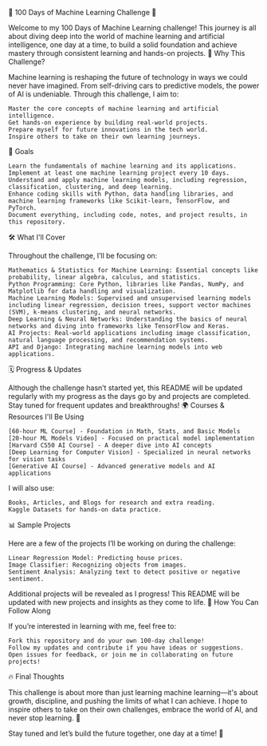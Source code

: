 🚀 100 Days of Machine Learning Challenge 🧠

Welcome to my 100 Days of Machine Learning challenge! This journey is all about diving deep into the world of machine learning and artificial intelligence, one day at a time, to build a solid foundation and achieve mastery through consistent learning and hands-on projects.
🌟 Why This Challenge?

Machine learning is reshaping the future of technology in ways we could never have imagined. From self-driving cars to predictive models, the power of AI is undeniable. Through this challenge, I aim to:

    Master the core concepts of machine learning and artificial intelligence.
    Get hands-on experience by building real-world projects.
    Prepare myself for future innovations in the tech world.
    Inspire others to take on their own learning journeys.

🎯 Goals

    Learn the fundamentals of machine learning and its applications.
    Implement at least one machine learning project every 10 days.
    Understand and apply machine learning models, including regression, classification, clustering, and deep learning.
    Enhance coding skills with Python, data handling libraries, and machine learning frameworks like Scikit-learn, TensorFlow, and PyTorch.
    Document everything, including code, notes, and project results, in this repository.

🛠️ What I'll Cover

Throughout the challenge, I’ll be focusing on:

    Mathematics & Statistics for Machine Learning: Essential concepts like probability, linear algebra, calculus, and statistics.
    Python Programming: Core Python, libraries like Pandas, NumPy, and Matplotlib for data handling and visualization.
    Machine Learning Models: Supervised and unsupervised learning models including linear regression, decision trees, support vector machines (SVM), k-means clustering, and neural networks.
    Deep Learning & Neural Networks: Understanding the basics of neural networks and diving into frameworks like TensorFlow and Keras.
    AI Projects: Real-world applications including image classification, natural language processing, and recommendation systems.
    API and Django: Integrating machine learning models into web applications.

🗓️ Progress & Updates

Although the challenge hasn’t started yet, this README will be updated regularly with my progress as the days go by and projects are completed. Stay tuned for frequent updates and breakthroughs!
🌍 Courses & Resources I'll Be Using

    [60-hour ML Course] - Foundation in Math, Stats, and Basic Models
    [20-hour ML Models Video] - Focused on practical model implementation
    [Harvard CS50 AI Course] - A deeper dive into AI concepts
    [Deep Learning for Computer Vision] - Specialized in neural networks for vision tasks
    [Generative AI Course] - Advanced generative models and AI applications

I will also use:

    Books, Articles, and Blogs for research and extra reading.
    Kaggle Datasets for hands-on data practice.

📊 Sample Projects

Here are a few of the projects I’ll be working on during the challenge:

    Linear Regression Model: Predicting house prices.
    Image Classifier: Recognizing objects from images.
    Sentiment Analysis: Analyzing text to detect positive or negative sentiment.

Additional projects will be revealed as I progress! This README will be updated with new projects and insights as they come to life.
🌱 How You Can Follow Along

If you’re interested in learning with me, feel free to:

    Fork this repository and do your own 100-day challenge!
    Follow my updates and contribute if you have ideas or suggestions.
    Open issues for feedback, or join me in collaborating on future projects!

🔥 Final Thoughts

This challenge is about more than just learning machine learning—it's about growth, discipline, and pushing the limits of what I can achieve. I hope to inspire others to take on their own challenges, embrace the world of AI, and never stop learning. 🚀

Stay tuned and let’s build the future together, one day at a time! 💪